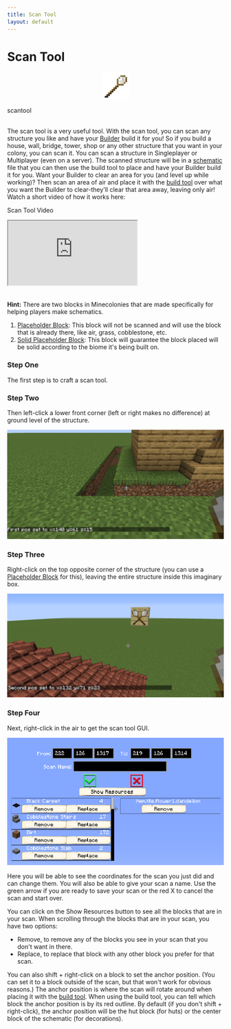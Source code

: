 ```yaml
---
title: Scan Tool
layout: default
---
```

# Scan Tool

<div class="infobox box text-center">
    <p style="text-align:center;"><img src="../../assets/images/icons/minecolonies/sceptersteel.png" alt="Scantool"></p>
    <recipe>scantool</recipe>
</div>
<br>

The scan tool is a very useful tool. With the scan tool, you can scan any structure you like and have your [Builder](../../source/workers/builder) build it for you! So if you build a house, wall, bridge, tower, shop or any other structure that you want in your colony, you can scan it. You can scan a structure in Singleplayer or Multiplayer (even on a server). The scanned structure will be in a [schematic](../../source/tutorials/schematics) file that you can then use the build tool to place and have your Builder build it for you. Want your Builder to clear an area for you (and level up while working)? Then scan an area of air and place it with the [build tool](../../source/items/buildtool) over what you want the Builder to clear-they'll clear that area away, leaving only air! Watch a short video of how it works here:

<p class="h4">Scan Tool Video</p>

<div class="embed-responsive embed-responsive-16by9">
  <iframe class="embed-responsive-item" src="https://www.youtube.com/embed/mFIC3752o1c" allow="autoplay; encrypted-media" allowfullscreen></iframe>
</div>
<br>

**Hint:** There are two blocks in Minecolonies that are made specifically for helping players make schematics.
1. [Placeholder Block](../../source/items/substitutionblocks): This block will not be scanned and will use the block that is already there, like air, grass, cobblestone, etc.
2. [Solid Placeholder Block](../../source/items/substitutionblocks): This block will guarantee the block placed will be solid according to the biome it's being built on. 

### Step One

The first step is to craft a scan tool.
<br>

### Step Two

Then left-click a lower front corner (left or right makes no difference) at ground level of the structure.

![Point 1](../../assets/images/tutorial/scan1.png)

### Step Three

Right-click on the top opposite corner of the structure (you can use a [Placeholder Block](../../source/items/placeholderblock) for this), leaving the entire structure inside this imaginary box.

![Point 2](../../assets/images/tutorial/scan2.png)

### Step Four

Next, right-click in the air to get the scan tool GUI.

![Scan Tool GUI](../../assets/images/gui/scan_tool_gui.png)

Here you will be able to see the coordinates for the scan you just did and can change them. You will also be able to give your scan a name. Use the green arrow if you are ready to save your scan or the red X to cancel the scan and start over.  

You can click on the Show Resources button to see all the blocks that are in your scan. When scrolling through the blocks that are in your scan, you have two options:

* Remove, to remove any of the blocks you see in your scan that you don't want in there.
* Replace, to replace that block with any other block you prefer for that scan.

You can also shift + right-click on a block to set the anchor position. (You can set it to a block outside of the scan, but that won't work for obvious reasons.) The anchor position is where the scan will rotate around when placing it with the [build tool](../../source/items/buildtool). When using the build tool, you can tell which block the anchor position is by its red outline. By default (if you don't shift + right-click), the anchor position will be the hut block (for huts) or the center block of the schematic (for decorations).
